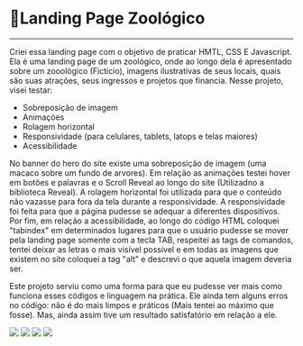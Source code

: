 <h1>🐨Landing Page Zoológico</h1>

---

Criei essa landing page com o objetivo de praticar HMTL, CSS E Javascript. Ela é uma landing page de um zoológico, onde ao longo dela é apresentado sobre um zooológico (Fictício), imagens ilustrativas de seus locais, quais são suas atrações, seus ingressos e projetos que financia. Nesse projeto, visei testar:

- Sobreposição de imagem
- Animações
- Rolagem horizontal
- Responsividade (para celulares, tablets, latops e telas maiores)
- Acessibilidade

No banner do hero do site existe uma sobreposição de imagem (uma macaco sobre um fundo de arvores). Em relação as animações testei hover em botões e palavras e o Scroll Reveal ao longo do site (Utilizadno a biblioteca Reveal). A rolagem horizontal foi utilizada para que o conteúdo não vazasse para fora da tela durante a responsividade. A responsividade foi feita para que a página pudesse se adequar a diferentes dispositivos. Por fim, em relação a acessibilidade, ao longo do código HTML coloquei "tabindex" em determinados lugares para que o usuário pudesse se mover pela landing page somente com a tecla TAB, respeitei as tags de comandos, tentei deixar as letras o mais visível possível e em todas as imagens que existem no site coloquei a tag "alt" e descrevi o que aquela imagem deveria ser.

Este projeto serviu como uma forma para que eu pudesse ver mais como funciona esses códigos e linguagem na prática. Ele ainda tem alguns erros no código: não é do mais limpos e práticos (Mais tentei ao máximo que fosse). Mas, ainda assim tive um resultado satisfatório em relação a ele.

<img src="https://github.com/user-attachments/assets/b94b7cdb-6b4e-4267-a8fa-a57e18da2e68"/>
<img src="https://github.com/user-attachments/assets/03b51dd3-1fc6-4d9a-b84f-22c935a1506c"/>
<img src="https://github.com/user-attachments/assets/acdca1e1-cd5d-41d5-9169-607040e603d2"/>
<img src="https://github.com/user-attachments/assets/c744aa45-9f8e-40dd-b755-5930fbae648a"/>
